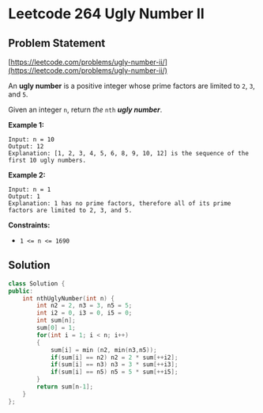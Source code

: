 # Leetcode 264 Ugly Number II

## Problem Statement

[https://leetcode.com/problems/ugly-number-ii/](https://leetcode.com/problems/ugly-number-ii/)

An **ugly number** is a positive integer whose prime factors are limited to `2`, `3`, and `5`.

Given an integer `n`, return _the_ `nth` _**ugly number**_.

**Example 1:**

```text
Input: n = 10
Output: 12
Explanation: [1, 2, 3, 4, 5, 6, 8, 9, 10, 12] is the sequence of the first 10 ugly numbers.
```

**Example 2:**

```text
Input: n = 1
Output: 1
Explanation: 1 has no prime factors, therefore all of its prime factors are limited to 2, 3, and 5.
```

**Constraints:**

* `1 <= n <= 1690`

## Solution

```cpp
class Solution {
public:
    int nthUglyNumber(int n) {
        int n2 = 2, n3 = 3, n5 = 5;
        int i2 = 0, i3 = 0, i5 = 0;
        int sum[n];
        sum[0] = 1;
        for(int i = 1; i < n; i++)
        {
            sum[i] = min (n2, min(n3,n5));
            if(sum[i] == n2) n2 = 2 * sum[++i2];
            if(sum[i] == n3) n3 = 3 * sum[++i3];
            if(sum[i] == n5) n5 = 5 * sum[++i5];
        }
        return sum[n-1];
    }
};
```

